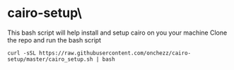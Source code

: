 # cairo-setup\
This bash script will help install and setup cairo on you your machine
Clone the repo and run the bash script
```
curl -sSL https://raw.githubusercontent.com/onchezz/cairo-setup/master/cairo_setup.sh | bash
```

